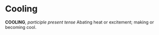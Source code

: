 # Cooling

**COOLING**, _participle present tense_ Abating heat or excitement; making or becoming cool.